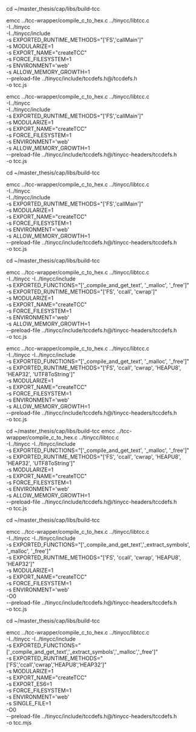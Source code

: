 cd ~/master_thesis/cap/libs/build-tcc

emcc ../tcc-wrapper/compile_c_to_hex.c ../tinycc/libtcc.c \
  -I../tinycc \
  -I../tinycc/include \
  -s EXPORTED_RUNTIME_METHODS="['FS','callMain']" \
  -s MODULARIZE=1 \
  -s EXPORT_NAME="createTCC" \
  -s FORCE_FILESYSTEM=1 \
  -s ENVIRONMENT='web' \
  -s ALLOW_MEMORY_GROWTH=1 \
  --preload-file ../tinycc/include/tccdefs.h@/tccdefs.h \
  -o tcc.js


emcc ../tcc-wrapper/compile_c_to_hex.c ../tinycc/libtcc.c \
  -I../tinycc \
  -I../tinycc/include \
  -s EXPORTED_RUNTIME_METHODS="['FS','callMain']" \
  -s MODULARIZE=1 \
  -s EXPORT_NAME="createTCC" \
  -s FORCE_FILESYSTEM=1 \
  -s ENVIRONMENT='web' \
  -s ALLOW_MEMORY_GROWTH=1 \
  --preload-file ../tinycc/include/tccdefs.h@/tinycc-headers/tccdefs.h \
  -o tcc.js


cd ~/master_thesis/cap/libs/build-tcc

emcc ../tcc-wrapper/compile_c_to_hex.c ../tinycc/libtcc.c \
  -I../tinycc \
  -I../tinycc/include \
  -s EXPORTED_RUNTIME_METHODS="['FS','callMain']" \
  -s MODULARIZE=1 \
  -s EXPORT_NAME="createTCC" \
  -s FORCE_FILESYSTEM=1 \
  -s ENVIRONMENT='web' \
  -s ALLOW_MEMORY_GROWTH=1 \
  --preload-file ../tinycc/include/tccdefs.h@/tinycc-headers/tccdefs.h \
  -o tcc.js



cd ~/master_thesis/cap/libs/build-tcc

emcc ../tcc-wrapper/compile_c_to_hex.c ../tinycc/libtcc.c \
  -I../tinycc -I../tinycc/include \
  -s EXPORTED_FUNCTIONS="['_compile_and_get_text', '_malloc', '_free']" \
  -s EXPORTED_RUNTIME_METHODS="['FS', 'ccall', 'cwrap']" \
  -s MODULARIZE=1 \
  -s EXPORT_NAME="createTCC" \
  -s FORCE_FILESYSTEM=1 \
  -s ENVIRONMENT='web' \
  -s ALLOW_MEMORY_GROWTH=1 \
  --preload-file ../tinycc/include/tccdefs.h@/tinycc-headers/tccdefs.h \
  -o tcc.js


emcc ../tcc-wrapper/compile_c_to_hex.c ../tinycc/libtcc.c \
  -I../tinycc -I../tinycc/include \
  -s EXPORTED_FUNCTIONS="['_compile_and_get_text', '_malloc', '_free']" \
  -s EXPORTED_RUNTIME_METHODS="['FS', 'ccall', 'cwrap', 'HEAPU8', 'HEAP32', 'UTF8ToString']" \
  -s MODULARIZE=1 \
  -s EXPORT_NAME="createTCC" \
  -s FORCE_FILESYSTEM=1 \
  -s ENVIRONMENT='web' \
  -s ALLOW_MEMORY_GROWTH=1 \
  --preload-file ../tinycc/include/tccdefs.h@/tinycc-headers/tccdefs.h \
  -o tcc.js



cd ~/master_thesis/cap/libs/build-tcc
emcc ../tcc-wrapper/compile_c_to_hex.c ../tinycc/libtcc.c \
  -I../tinycc -I../tinycc/include \
  -s EXPORTED_FUNCTIONS="['_compile_and_get_text', '_malloc', '_free']" \
  -s EXPORTED_RUNTIME_METHODS="['FS', 'ccall', 'cwrap', 'HEAPU8', 'HEAP32', 'UTF8ToString']" \
  -s MODULARIZE=1 \
  -s EXPORT_NAME="createTCC" \
  -s FORCE_FILESYSTEM=1 \
  -s ENVIRONMENT='web' \
  -s ALLOW_MEMORY_GROWTH=1 \
  --preload-file ../tinycc/include/tccdefs.h@/tinycc-headers/tccdefs.h \
  -o tcc.js



cd ~/master_thesis/cap/libs/build-tcc

emcc ../tcc-wrapper/compile_c_to_hex.c ../tinycc/libtcc.c \
  -I../tinycc -I../tinycc/include \
  -s EXPORTED_FUNCTIONS="['_compile_and_get_text','_extract_symbols', '_malloc', '_free']" \
  -s EXPORTED_RUNTIME_METHODS="['FS', 'ccall', 'cwrap', 'HEAPU8', 'HEAP32']" \
  -s MODULARIZE=1 \
  -s EXPORT_NAME="createTCC" \
  -s FORCE_FILESYSTEM=1 \
  -s ENVIRONMENT='web' \
  -O0 \
  --preload-file ../tinycc/include/tccdefs.h@/tinycc-headers/tccdefs.h \
  -o tcc.js




cd ~/master_thesis/cap/libs/build-tcc

emcc ../tcc-wrapper/compile_c_to_hex.c ../tinycc/libtcc.c \
  -I../tinycc -I../tinycc/include \
  -s EXPORTED_FUNCTIONS="['_compile_and_get_text','_extract_symbols','_malloc','_free']" \
  -s EXPORTED_RUNTIME_METHODS="['FS','ccall','cwrap','HEAPU8','HEAP32']" \
  -s MODULARIZE=1 \
  -s EXPORT_NAME="createTCC" \
  -s EXPORT_ES6=1 \
  -s FORCE_FILESYSTEM=1 \
  -s ENVIRONMENT='web' \
  -s SINGLE_FILE=1 \
  -O0 \
  --preload-file ../tinycc/include/tccdefs.h@/tinycc-headers/tccdefs.h \
  -o tcc.mjs
